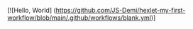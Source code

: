 [![Hello, World]
(https://github.com/JS-Demi/hexlet-my-first-workflow/blob/main/.github/workflows/blank.yml)]
